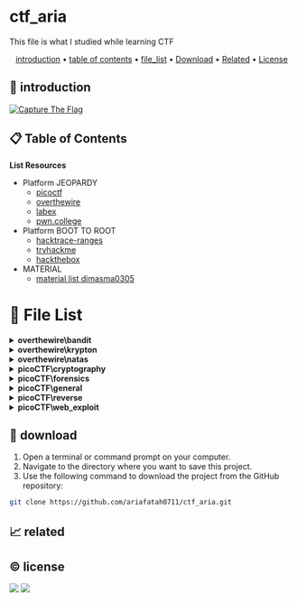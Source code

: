 # ctf_aria

This file is what I studied while learning CTF

<p align="center">
  <a href="#introduction">introduction</a> •
  <a href="#table-of-contents">table of contents</a> •
  <a href="#file-list">file_list</a> •
  <a href="#download">Download</a> •
  <a href="#related">Related</a> •
  <a href="#license">License</a>
</p>

<p id="introduction"></p>

## 🚀 introduction

<p align="left"> 
  <a href="#">
    <img alt="Capture The Flag" src="https://img.shields.io/badge/-Capture%20The%20Flag-FF5733?style=flat-square&logo=flag&logoColor=white" />
  </a>
</p>

<p id="table-of-contents"></p>

## 📋 Table of Contents

<b>List Resources</b>

<ul>
  <li>Platform JEOPARDY<ul>
    <li><a href="https://play.picoctf.org">picoctf</a></li>
    <li><a href="https://overthewire.org">overthewire</a></li>
    <li><a href="https://labex.io">labex</a></li>
    <li><a href="https://pwn.college">pwn.college</a></li>
  </ul></li>
  <li>Platform BOOT TO ROOT<ul>
    <li><a href="https://hacktrace-ranges.id">hacktrace-ranges</a></li>
    <li><a href="https://tryhackme.com">tryhackme</a></li>
    <li><a href="https:/www.hackthebox.com">hackthebox</a></li>
  </ul></li>
  <li>MATERIAL<ul>
    <li><a href="https://dimasma0305.github.io/Cyber-Security-Learning-Resources/Resource_List/Link_Bermanfaat">material list dimasma0305</a></li>
  </ul></li>
</ul>

<p id="file-list"></p>

# 📄 File List
<details>
<summary><b>overthewire\bandit</b></summary>
<ul>
 <li><a href='overthewire/bandit/level%2001.md'>level 01</a></li>
 <li><a href='overthewire/bandit/level%2002.md'>level 02</a></li>
 <li><a href='overthewire/bandit/level%2003.md'>level 03</a></li>
 <li><a href='overthewire/bandit/level%2004.md'>level 04</a></li>
 <li><a href='overthewire/bandit/level%2005.md'>level 05</a></li>
 <li><a href='overthewire/bandit/level%2006.md'>level 06</a></li>
 <li><a href='overthewire/bandit/level%2007.md'>level 07</a></li>
 <li><a href='overthewire/bandit/level%2008.md'>level 08</a></li>
 <li><a href='overthewire/bandit/level%2009.md'>level 09</a></li>
 <li><a href='overthewire/bandit/level%2010.md'>level 10</a></li>
 <li><a href='overthewire/bandit/level%2011.md'>level 11</a></li>
 <li><a href='overthewire/bandit/level%2012.md'>level 12</a></li>
 <li><a href='overthewire/bandit/level%2013.md'>level 13</a></li>
 <li><a href='overthewire/bandit/level%2014.md'>level 14</a></li>
 <li><a href='overthewire/bandit/level%2015.md'>level 15</a></li>
 <li><a href='overthewire/bandit/level%2016.md'>level 16</a></li>
 <li><a href='overthewire/bandit/level%2017.md'>level 17</a></li>
 <li><a href='overthewire/bandit/level%2018.md'>level 18</a></li>
 <li><a href='overthewire/bandit/level%2019.md'>level 19</a></li>
 <li><a href='overthewire/bandit/level%2020.md'>level 20</a></li>
 <li><a href='overthewire/bandit/level%2021.md'>level 21</a></li>
 <li><a href='overthewire/bandit/level%2022.md'>level 22</a></li>
 <li><a href='overthewire/bandit/level%2023.md'>level 23</a></li>
 <li><a href='overthewire/bandit/level%2024.md'>level 24</a></li>
 <li><a href='overthewire/bandit/level%2025.md'>level 25</a></li>
 <li><a href='overthewire/bandit/level%2026.md'>level 26</a></li>
 <li><a href='overthewire/bandit/level%2027.md'>level 27</a></li>
 <li><a href='overthewire/bandit/level%2028.md'>level 28</a></li>
 <li><a href='overthewire/bandit/level%2029.md'>level 29</a></li>
 <li><a href='overthewire/bandit/level%2030.md'>level 30</a></li>
 <li><a href='overthewire/bandit/level%2031.md'>level 31</a></li>
 <li><a href='overthewire/bandit/level%2032%20un.md'>level 32 un</a></li>
 <li><a href='overthewire/bandit/level%2033%20un.md'>level 33 un</a></li>
</ul>

</details>

<details>
<summary><b>overthewire\krypton</b></summary>
<ul>
 <li><a href='overthewire/krypton/level%2001.md'>level 01</a></li>
 <li><a href='overthewire/krypton/level%2002.md'>level 02</a></li>
 <li><a href='overthewire/krypton/level%2003.md'>level 03</a></li>
 <li><a href='overthewire/krypton/level%2004%20un.md'>level 04 un</a></li>
 <li><a href='overthewire/krypton/level%2005%20un.md'>level 05 un</a></li>
</ul>

</details>

<details>
<summary><b>overthewire\natas</b></summary>
<ul>
 <li><a href='overthewire/natas/level%2000.md'>level 00</a></li>
 <li><a href='overthewire/natas/level%2001.md'>level 01</a></li>
 <li><a href='overthewire/natas/level%2002.md'>level 02</a></li>
 <li><a href='overthewire/natas/level%2003.md'>level 03</a></li>
 <li><a href='overthewire/natas/level%2004.md'>level 04</a></li>
 <li><a href='overthewire/natas/level%2005.md'>level 05</a></li>
 <li><a href='overthewire/natas/level%2006.md'>level 06</a></li>
 <li><a href='overthewire/natas/level%2007.md'>level 07</a></li>
 <li><a href='overthewire/natas/level%2008.md'>level 08</a></li>
 <li><a href='overthewire/natas/level%2009.md'>level 09</a></li>
 <li><a href='overthewire/natas/level%2010.md'>level 10</a></li>
 <li><a href='overthewire/natas/level%2011%20un.md'>level 11 un</a></li>
 <li><a href='overthewire/natas/level%2012%20un.md'>level 12 un</a></li>
 <li><a href='overthewire/natas/level%2013%20un.md'>level 13 un</a></li>
</ul>

</details>

<details>
<summary><b>picoCTF\cryptography</b></summary>
<ul>
 <li><a href='picoCTF/cryptography/E_13.md'>E_13</a></li>
 <li><a href='picoCTF/cryptography/E_Mod%2026.md'>E_Mod 26</a></li>
 <li><a href='picoCTF/cryptography/E_The%20Numbers.md'>E_The Numbers</a></li>
 <li><a href='picoCTF/cryptography/E_interencdec.md'>E_interencdec</a></li>
</ul>

</details>

<details>
<summary><b>picoCTF\forensics</b></summary>
<ul>
 <li><a href='picoCTF/forensics/E_CanYouSee.md'>E_CanYouSee</a></li>
 <li><a href='picoCTF/forensics/E_Glory%20of%20the%20Garden.md'>E_Glory of the Garden</a></li>
 <li><a href='picoCTF/forensics/E_Scan%20Surprise.md'>E_Scan Surprise</a></li>
 <li><a href='picoCTF/forensics/E_Secret%20of%20the%20Polyglot.md'>E_Secret of the Polyglot</a></li>
 <li><a href='picoCTF/forensics/E_Verify.md'>E_Verify</a></li>
 <li><a href='picoCTF/forensics/E_information.md'>E_information</a></li>
</ul>

</details>

<details>
<summary><b>picoCTF\general</b></summary>
<ul>
 <li><a href='picoCTF/general/E_2Warm.md'>E_2Warm</a></li>
 <li><a href='picoCTF/general/E_Bases.md'>E_Bases</a></li>
 <li><a href='picoCTF/general/E_Big%20Zip.md'>E_Big Zip</a></li>
 <li><a href='picoCTF/general/E_Binary%20Search.md'>E_Binary Search</a></li>
 <li><a href='picoCTF/general/E_Blame%20Game.md'>E_Blame Game</a></li>
 <li><a href='picoCTF/general/E_Codebook.md'>E_Codebook</a></li>
 <li><a href='picoCTF/general/E_Collaborative%20Development.md'>E_Collaborative Development</a></li>
 <li><a href='picoCTF/general/E_Commitment%20Issues.md'>E_Commitment Issues</a></li>
 <li><a href='picoCTF/general/E_First%20Find.md'>E_First Find</a></li>
 <li><a href='picoCTF/general/E_First%20Grep.md'>E_First Grep</a></li>
 <li><a href='picoCTF/general/E_Glitch%20Cat.md'>E_Glitch Cat</a></li>
 <li><a href='picoCTF/general/E_HashingJobApp.md'>E_HashingJobApp</a></li>
 <li><a href='picoCTF/general/E_Lets%20Warm%20Up.md'>E_Lets Warm Up</a></li>
 <li><a href='picoCTF/general/E_Magikarp%20Ground%20Mission.md'>E_Magikarp Ground Mission</a></li>
 <li><a href='picoCTF/general/E_Nice%20netcat.md'>E_Nice netcat</a></li>
 <li><a href='picoCTF/general/E_Obedient%20Cat.md'>E_Obedient Cat</a></li>
 <li><a href='picoCTF/general/E_PW%20Crack%201.md'>E_PW Crack 1</a></li>
 <li><a href='picoCTF/general/E_PW%20Crack%202.md'>E_PW Crack 2</a></li>
 <li><a href='picoCTF/general/E_Python%20Wrangling.md'>E_Python Wrangling</a></li>
 <li><a href='picoCTF/general/E_Static%20aint%20always%20noise.md'>E_Static aint always noise</a></li>
 <li><a href='picoCTF/general/E_Super%20SSH.md'>E_Super SSH</a></li>
 <li><a href='picoCTF/general/E_Tab,%20Tab,%20Attack.md'>E_Tab, Tab, Attack</a></li>
 <li><a href='picoCTF/general/E_Time%20Machine.md'>E_Time Machine</a></li>
 <li><a href='picoCTF/general/E_Warmed%20Up.md'>E_Warmed Up</a></li>
 <li><a href='picoCTF/general/E_Wave%20a%20flag.md'>E_Wave a flag</a></li>
 <li><a href='picoCTF/general/E_binhexa.md'>E_binhexa</a></li>
 <li><a href='picoCTF/general/E_convertme.py.md'>E_convertme.py</a></li>
 <li><a href='picoCTF/general/E_endianness.md'>E_endianness</a></li>
 <li><a href='picoCTF/general/E_fixme1.py.md'>E_fixme1.py</a></li>
 <li><a href='picoCTF/general/E_fixme2.py.md'>E_fixme2.py</a></li>
 <li><a href='picoCTF/general/E_repetitions.md'>E_repetitions</a></li>
 <li><a href='picoCTF/general/E_runme.py.md'>E_runme.py</a></li>
 <li><a href='picoCTF/general/E_strings%20it.md'>E_strings it</a></li>
 <li><a href='picoCTF/general/E_whats%20a%20net%20cat.md'>E_whats a net cat</a></li>
</ul>

</details>

<details>
<summary><b>picoCTF\reverse</b></summary>
<ul>
 <li><a href='picoCTF/reverse/E_Transformation.md'>E_Transformation</a></li>
 <li><a href='picoCTF/reverse/E_vault-door-training.md'>E_vault-door-training</a></li>
 <li><a href='picoCTF/reverse/M_GDB%20baby%20step%201.md'>M_GDB baby step 1</a></li>
 <li><a href='picoCTF/reverse/M_GDB%20baby%20step%202%20un.md'>M_GDB baby step 2 un</a></li>
 <li><a href='picoCTF/reverse/M_Packer.md'>M_Packer</a></li>
</ul>

</details>

<details>
<summary><b>picoCTF\web_exploit</b></summary>
<ul>
 <li><a href='picoCTF/web_exploit/E_Bookmarklet.md'>E_Bookmarklet</a></li>
 <li><a href='picoCTF/web_exploit/E_Cookies.md'>E_Cookies</a></li>
 <li><a href='picoCTF/web_exploit/E_GET_aHEAD.md'>E_GET_aHEAD</a></li>
 <li><a href='picoCTF/web_exploit/E_Includes.md'>E_Includes</a></li>
 <li><a href='picoCTF/web_exploit/E_Insp3ct0r.md'>E_Insp3ct0r</a></li>
 <li><a href='picoCTF/web_exploit/E_Inspect_HTML.md'>E_Inspect_HTML</a></li>
 <li><a href='picoCTF/web_exploit/E_IntroToBurp.md'>E_IntroToBurp</a></li>
 <li><a href='picoCTF/web_exploit/E_Local%20Authority.md'>E_Local Authority</a></li>
 <li><a href='picoCTF/web_exploit/E_Scavenger%20Hunt.md'>E_Scavenger Hunt</a></li>
 <li><a href='picoCTF/web_exploit/E_Unminify.md'>E_Unminify</a></li>
 <li><a href='picoCTF/web_exploit/E_WebDecode.md'>E_WebDecode</a></li>
 <li><a href='picoCTF/web_exploit/E_dont-use-client-side.md'>E_dont-use-client-side</a></li>
 <li><a href='picoCTF/web_exploit/E_logon.md'>E_logon</a></li>
 <li><a href='picoCTF/web_exploit/E_where%20are%20the%20robots.md'>E_where are the robots</a></li>
</ul>

</details>

<p id="download"></p>

## 🔨 download

1. Open a terminal or command prompt on your computer.
2. Navigate to the directory where you want to save this project.
3. Use the following command to download the project from the GitHub repository:
```sh
git clone https://github.com/ariafatah0711/ctf_aria.git
```

<p id="related"></p>

## 📈 related

<p id="license"></p>

## ©️ license
<a href="https://github.com/ariafatah0711" alt="CREATED"><img src="https://img.shields.io/static/v1?style=for-the-badge&label=CREATED%20BY&message=ariafatah0711&color=000000"></a>
<a href="https://github.com/ariafatah0711/ariafatah0711/blob/main/LICENSE" alt="LICENSE"><img src="https://img.shields.io/static/v1?style=for-the-badge&label=LICENSE&message=MIT&color=000000"></a>
